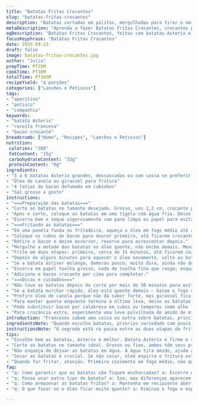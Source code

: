 ```yaml
---
title: "Batatas Fritas Crocantes"
slug: "batatas-fritas-crocantes"
description: "Batatas cortadas em palitos, mergulhadas para tirar o amido, fritas em óleo de canola com fatias de bacon para um aroma defumado. Uso batata Asterix no lugar da Yukon Gold para textura mais firme. Fritura feita em duas fases, temperatura ao redor de 185 ºC; primeira para cozinhar sem dourar, segunda para crocância. Bacon ajuda a realçar o sabor, pode substituir por fumaça líquida para versão vegetariana. Dreno bem o excesso de óleo, uso papel toalha grossão. Sal grosso no fim, sem esquecer de mexer para uniformizar. Fica crocante por dentro, macia por fora, nada encharcado, visual dourado intenso."
metaDescription: "Aprenda a fazer Batatas Fritas Crocantes, crocantes por fora e macias por dentro, com uma receita simples e saborosa."
ogDescription: "Batatas Fritas Crocantes, feitas com batatas Asterix e bacon, são irresistíveis e perfeitas para qualquer ocasião."
focusKeyphrase: "Batatas Fritas Crocantes"
date: 2025-09-23
draft: false
image: batatas-fritas-crocantes.jpg
author: "Julia"
prepTime: PT25M
cookTime: PT38M
totalTime: PT1H3M
recipeYield: "4 porções"
categories: ["Lanches e Petiscos"]
tags:
- "aperitivo"
- "petisco"
- "companhia"
keywords:
- "batata Asterix"
- "receita francesa"
- "bacon crocante"
breadcrumb: ["Home", "Recipes", "Lanches e Petiscos"]
nutrition: 
 calories: "280"
 fatContent: "15g"
 carbohydrateContent: "32g"
 proteinContent: "6g"
ingredients:
- "5 a 6 batatas Asterix grandes, descascadas ou com casca se preferir rústico"
- "Óleo de canola ou girassol para fritura"
- "4 fatias de bacon defumado em cubinhos"
- "Sal grosso a gosto"
instructions:
- "===Preparação das batatas==="
- "Corte as batatas no tamanho desejado. Grosso, uns 1,2 cm, crocante por fora e macio no meio; mais fino, cerca de 0,6 cm, para fritar mais rápido, porém cuidado para não virar batata chips mole depois."
- "Após o corte, coloque as batatas em uma tigela com água fria. Deixe descansar cerca de 25 a 30 minutos. Dispense o truque de deixar 24h na geladeira, perde frescor e altera textura."
- "Escorra bem e seque vigorosamente com pano limpo ou papel para evitar respingos e óleo espirrando."
- "===Fritando as batatas==="
- "Em uma panela funda ou fritadeira, aqueça o óleo em fogo médio até atingir aproximadamente 185 ºC. Se não tiver termômetro, espete uma batata: começa a formar bolhas ao redor imediatamente."
- "Coloque os cubos de bacon para dourar primeiro, até ficarem crocantes. Bacon vai liberar gordura e cheiro que gruda nas batatas — um toque que vale a pena. Se quiser opção sem bacon, uma pitada de fumaça líquida ou páprica defumada ajuda."
- "Retire o bacon e deixe escorrer, reserve para acrescentar depois."
- "Mergulhe a metade das batatas no óleo quente, não encha demais. Mexa eventualmente para não grudarem ou assarem apenas de um lado."
- "Frite em duas etapas: primeiro, cerca de 15 minutos, até ficarem cozidas(macias mas não douradas); retire e escorra bem. Esta pré-fritura dissolve amido e evita que fiquem encharcadas."
- "Depois de alguns minutos para aquecer o óleo novamente, volte as batatas para fritar por mais 20 a 23 minutos. Aqui fique atento ao barulho da fritura — óleo fervendo intensamente ao redor das batatas indica camada de umidade se evaporando; freio quando o fritar diminui e elas se tornam douradas e firmes ao toque."
- "Se a batata estiver molenga, demorou pouco; muito dura, ainda não douraram direito."
- "Escorra em papel toalha grosso, nada de toalha fina que rasga; enquanto quente, salpique sal grosso, misture e repita até acertar o ponto do sal. Use pinça para mexer sem quebrar."
- "Adicione o bacon crocante por cima para completar."
- "===Dicas e cuidados==="
- "Não lave as batatas depois do corte por mais de 30 minutos para evitar perda excessiva de sabor."
- "Se a batata murchar rápido, óleo está quente demais — baixe o fogo e espere esquentar de novo lentamente."
- "Prefiro óleo de canola porque não dá sabor forte, mas girassol fica bom também."
- "Para manter quente enquanto termina a última leva, deixo as batatas em forno baixo (80 ºC) sobre grade com papel absorvente embaixo."
- "Pode substituir bacon por calabresa em cubos ou temperos como alho frito para variar sabores."
- "Para crocância extra, experimente uma leve polvilhada de amido de milho antes da primeira fritura."
introduction: "Franceses sabem uma coisa ou outra sobre batatas, principalmente no formato fritas, e já testei várias combinações buscando aquele contraste: crocante por fora e macio por dentro. Batata Yukon Gold é clássica pela manteiga e textura, porém, adaptei para batata Asterix aqui em casa – mais firme, suporta fritura longa sem desmanchar. Mergulhar em água gelada antes tira excesso de amido, evita aquela camada grudenta. Fritura em duas fases é essencial, para cozimento primeiro, depois dourar em alta temperatura. Bacon é meu segredo: aroma irresistível, solução prática para gordura saborizada sem precisar de banha animal pura. Na fritura, não meço só tempo; barulho do óleo, cor e firmeza no toque são termômetros indispensáveis. Simples mas exige atenção."
ingredientsNote: "Quando escolho batatas, priorizo variedade com pouca umidade e textura firme. Asterix ou batata-baroa funcionam bem. Usar óleo de sabor neutro como canola ou girassol evita competição de gostos. Pode substituir bacon por pedaços de linguiça calabresa para um aroma diferente, ou até presunto cru fininho se quiser algo mais delicado. Para cozinhar com segurança, evite usar óleo reutilizado várias vezes para que o sabor não fique rançoso. Sal grosso funciona melhor para fritura, porque fixa menos umidade e não empapa as batatas. Secar bem depois do banho na água fria é essencial para evitar espirros e óleo queimado. Caso precise fazer muito, divida as porções para fritar aos poucos, não superlotar a panela ou frigideira."
instructionsNote: "O segredo está na pausa entre as duas etapas da fritura. Use o tempo para lavar e secar o próximo lote. Atenção ao barulho vindo do óleo: quando está alto e constante, batata ainda está liberando água; quando diminui é sinal que já cozinhou internamente. A cor deve mudar de clara para dourado intenso e uniforme, sem manchas escuras, que indicam óleo muito quente ou batata muito fina. Mexa cuidadosamente para não quebrar as batatas, mas evite deixar ficar parado no óleo para não assar ou queimar. O bacon deve ficar crocante, assim você junta gordura saborizada já pronta; se for usar outro tempero, adicione só no final para não queimar. Caso não tenha termômetro, faça o teste do palito ou da batata frita: deve afundar lentamente no óleo e formar bolhas ao redor na imersão."
tips:
- "Escolha bem as batatas, Asterix é melhor. Batata Asterix é firme e segura a fritura. Evite usar batatas comuns, o resultado não é o mesmo."
- "Corte as batatas no tamanho ideal. Grosso ou fino, ambos têm seus prós. Fino frita rápido, grossoé crocante por fora. Teste os dois, aprenda."
- "Não esqueça de deixar as batatas em água. A água tira amido, ajuda a não grudarem. Deixe por 30 minutos, mais que isso já é demais."
- "Secar as batatas é crucial. Se não secar, óleo espirra e fritura estraga. Use pano ou papel absorvente, bastante movimento aqui."
- "Quando for fritar, atenção. Primeiro cozimento em fogo médio, não quer dourar agora. Após pré-fritura, ajuste o fogo para deixar crocante."
faq:
- "q: Como garantir que as batatas não fiquem encharcadas? a: Escorra e seque bem depois da água. Fritura em duas fases ajuda com crocância, tire amido."
- "q: Posso usar outro tipo de batata? a: Sim, mas diferenças aparecem. Asterix é firme, outras como Yukon Gold podem desmanchar mais fácil."
- "q: Como armazenar as batatas fritas? a: Mantenha em recipiente aberto e coloque absorvente. Não use embalagem fechada, mantém umidade."
- "q: O que fazer se o óleo ficar muito quente? a: Diminua o fogo e espere esfriar. Se está espirrando muito, óleo quente demais, fique de olho."

---
```

